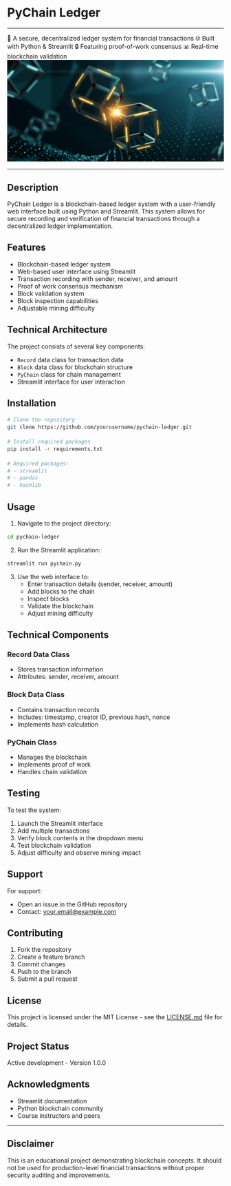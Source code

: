 # PyChain Ledger                                                                                                          
-------------------------------------------------------------------------------
🔗 A secure, decentralized ledger system for financial transactions
🌐 Built with Python & Streamlit
🔒 Featuring proof-of-work consensus
📊 Real-time blockchain validation
![alt=""](Images/application-image.png)

-------------------------------------------------------------------------------
## Description

PyChain Ledger is a blockchain-based ledger system with a user-friendly web interface built using Python and Streamlit. This system allows for secure recording and verification of financial transactions through a decentralized ledger implementation.

## Features

- Blockchain-based ledger system
- Web-based user interface using Streamlit
- Transaction recording with sender, receiver, and amount
- Proof of work consensus mechanism
- Block validation system
- Block inspection capabilities
- Adjustable mining difficulty

## Technical Architecture

The project consists of several key components:

- `Record` data class for transaction data
- `Block` data class for blockchain structure
- `PyChain` class for chain management
- Streamlit interface for user interaction

## Installation

```bash
# Clone the repository
git clone https://github.com/yourusername/pychain-ledger.git

# Install required packages
pip install -r requirements.txt

# Required packages:
# - streamlit
# - pandas
# - hashlib
```

## Usage

1. Navigate to the project directory:
```bash
cd pychain-ledger
```

2. Run the Streamlit application:
```bash
streamlit run pychain.py
```

3. Use the web interface to:
   - Enter transaction details (sender, receiver, amount)
   - Add blocks to the chain
   - Inspect blocks
   - Validate the blockchain
   - Adjust mining difficulty

## Technical Components

### Record Data Class
- Stores transaction information
- Attributes: sender, receiver, amount

### Block Data Class
- Contains transaction records
- Includes: timestamp, creator ID, previous hash, nonce
- Implements hash calculation

### PyChain Class
- Manages the blockchain
- Implements proof of work
- Handles chain validation

## Testing

To test the system:
1. Launch the Streamlit interface
2. Add multiple transactions
3. Verify block contents in the dropdown menu
4. Test blockchain validation
5. Adjust difficulty and observe mining impact

## Support

For support:
- Open an issue in the GitHub repository
- Contact: your.email@example.com

## Contributing

1. Fork the repository
2. Create a feature branch
3. Commit changes
4. Push to the branch
5. Submit a pull request

## License

This project is licensed under the MIT License - see the [LICENSE.md](LICENSE.md) file for details.

## Project Status

Active development - Version 1.0.0

## Acknowledgments

- Streamlit documentation
- Python blockchain community
- Course instructors and peers

---

## Disclaimer

This is an educational project demonstrating blockchain concepts. It should not be used for production-level financial transactions without proper security auditing and improvements.
